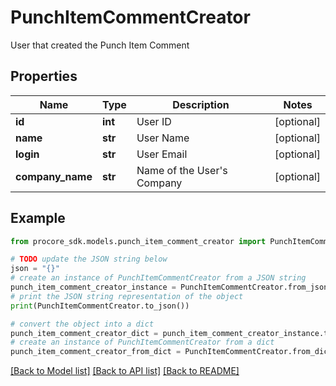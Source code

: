 # PunchItemCommentCreator

User that created the Punch Item Comment

## Properties

Name | Type | Description | Notes
------------ | ------------- | ------------- | -------------
**id** | **int** | User ID | [optional] 
**name** | **str** | User Name | [optional] 
**login** | **str** | User Email | [optional] 
**company_name** | **str** | Name of the User&#39;s Company | [optional] 

## Example

```python
from procore_sdk.models.punch_item_comment_creator import PunchItemCommentCreator

# TODO update the JSON string below
json = "{}"
# create an instance of PunchItemCommentCreator from a JSON string
punch_item_comment_creator_instance = PunchItemCommentCreator.from_json(json)
# print the JSON string representation of the object
print(PunchItemCommentCreator.to_json())

# convert the object into a dict
punch_item_comment_creator_dict = punch_item_comment_creator_instance.to_dict()
# create an instance of PunchItemCommentCreator from a dict
punch_item_comment_creator_from_dict = PunchItemCommentCreator.from_dict(punch_item_comment_creator_dict)
```
[[Back to Model list]](../README.md#documentation-for-models) [[Back to API list]](../README.md#documentation-for-api-endpoints) [[Back to README]](../README.md)


